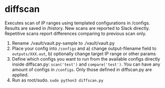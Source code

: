 # diffscan

Executes scan of IP ranges using templated configurations in /configs. Results are saved in /history. New scans are reported to Slack directly. Repetitive scans report differences comparing to previous scan only.
  
1) Rename ./vault/vault.py-sample to ./vault/vault.py
2) Place your config into `/configs` and a) change output-filename field to `outputs/XXX.out`, b) optionally change target IP range or other params
3) Define which configs you want to run from the available configs directly inside diffscan.py: `scan('test')` and `compare('test')`. You can have any amount of configs in `/configs`. Only those defined in diffscan.py are applied.
2) Run as root/sudo. `sudo python3 diffscan.py`
